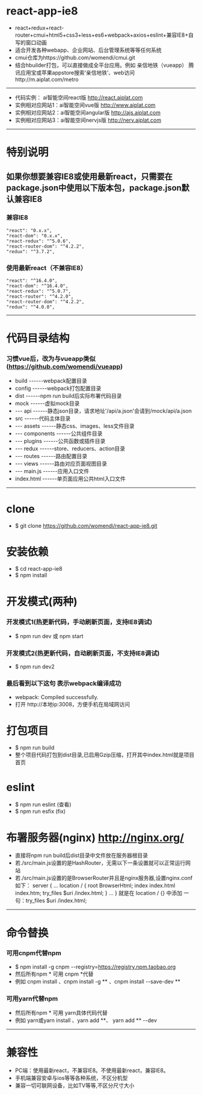 # react-app-ie8
 - react+redux+react-router+cmui+html5+css3+less+es6+webpack+axios+eslint+兼容IE8+自写的窗口动画
 - 适合开发各种webapp、企业网站、后台管理系统等等任何系统
 - cmui仓库为https://github.com/womendi/cmui.git
 - 结合hbuilder打包，可以直接做成全平台应用。例如 亲信地铁（vueapp） 腾讯应用宝或苹果appstore搜索‘亲信地铁’、web访问http://m.aiplat.com/metro

---

 - 代码实例：      ai智能空间react版   http://react.aiplat.com
 - 实例相对应网站1：ai智能空间vue版     http://www.aiplat.com
 - 实例相对应网站2：ai智能空间angular版 http://ajs.aiplat.com
 - 实例相对应网站3：ai智能空间nervjs版  http://nerv.aiplat.com

---


# 特别说明

## 如果你想要兼容IE8或使用最新react，只需要在package.json中使用以下版本包，package.json默认兼容IE8

### 兼容IE8
    "react": "0.x.x",
    "react-dom": "0.x.x",
    "react-redux": "^5.0.6",
    "react-router-dom": "^4.2.2",
    "redux": "^3.7.2",

### 使用最新react（不兼容IE8）
    "react": "^16.4.0",
    "react-dom": "^16.4.0",
    "react-redux": "^5.0.7",
    "react-router": "^4.2.0",
    "react-router-dom": "^4.2.2",
    "redux": "^4.0.0",

---

# 代码目录结构

### 习惯vue后，改为与vueapp类似(https://github.com/womendi/vueapp)
 - build           ------webpack配置目录
 - config          ------webpack打包配置目录
 - dist            ------npm run build后实际布署代码目录
 - mock            ------虚拟mock目录
 - --- api         ------静态json目录，请求地址'/api/a.json'会请到/mock/api/a.json
 - src             ------代码主体目录
 - --- assets      ------静态css、images、less文件目录
 - --- components  ------公共组件目录
 - --- plugins     ------公共函数或插件目录
 - --- redux       ------store、reducers、action目录
 - --- routes      ------路由配置目录
 - --- views       ------路由对应页面视图目录
 - --- main.js     ------应用入口文件
 - index.html      ------单页面应用公共html入口文件

---

# clone
 - $ git clone https://github.com/womendi/react-app-ie8.git

# 安装依赖
 - $ cd react-app-ie8
 - $ npm install

# 开发模式(两种)

### 开发模式1(热更新代码，手动刷新页面，支持IE8调试)
 - $ npm run dev  或  npm start

### 开发模式2(热更新代码，自动刷新页面，不支持IE8调试)
 - $ npm run dev2

### 最后看到以下这句 表示webpack编译成功
 - webpack: Compiled successfully.
 - 打开 http://本地ip:3008，方便手机在局域网访问

# 打包项目
 - $ npm run build
 - 整个项目代码打包到dist目录,已启用Gzip压缩，打开其中index.html就是项目 首页

# eslint 
 - $ npm run eslint  (查看)
 - $ npm run esfix  (fix)

# 布署服务器(nginx) http://nginx.org/
 - 直接将npm run build后dist目录中文件放在服务器根目录
 - 若./src/main.js设置的是HashRouter，无需以下一条设置就可以正常运行网站
 - 若./src/main.js设置的是BrowserRouter并且是nginx服务器,设置nginx.conf如下：
    server {
        ...
            location / {
                root   BrowserHtml;
                index  index.html index.htm;
                try_files $uri /index.html;
            }
        ...
    }
    就是在 location / {} 中添加 一句：try_files $uri /index.html;

---

# 命令替换

### 可用cnpm代替npm
 - $ npm install -g cnpm --registry=https://registry.npm.taobao.org
 - 然后所有npm * 可用 cnpm *代替 
 - 例如 cnpm install 、cnpm install -g ** 、cnpm install --save-dev **

### 可用yarn代替npm
 - 然后所有npm * 可用 yarn具体代码代替 
 - 例如 yarn或yarn install 、yarn add **、 yarn add ** --dev

---

# 兼容性
 - PC端：使用最新react，不兼容IE8。不使用最新react，兼容IE8。
 - 手机端兼容安卓与ios等等各种系统，不区分机型
 - 兼容一切可联网设备，比如TV等等,不区分尺寸大小
